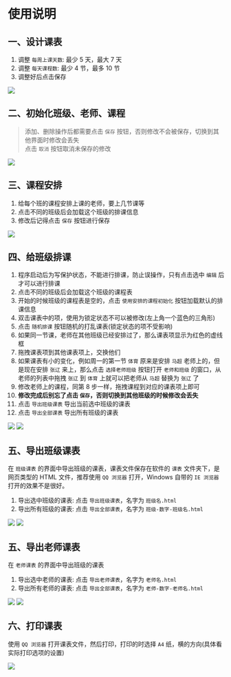 # 使用说明

## 一、设计课表
1. 调整 `每周上课天数`: 最少 5 天，最大 7 天
2. 调整 `每天课程数`: 最少 4 节，最多 10 节
3. 调整好后点击保存

![](img/design-schedule.png)

## 二、初始化班级、老师、课程
> 添加、删除操作后都需要点击 `保存` 按钮，否则修改不会被保存，切换到其他界面时修改会丢失  
> 点击 `取消` 按钮取消未保存的修改

![](img/class-course-teacher.png)

## 三、课程安排
1. 给每个班的课程安排上课的老师，要上几节课等
2. 点击不同的班级后会加载这个班级的排课信息
3. 修改后记得点击 `保存` 按钮进行保存

![](img/arrange-course.png)

## 四、给班级排课
1. 程序启动后为写保护状态，不能进行排课，防止误操作，只有点击选中 `编辑` 后才可以进行排课
2. 点击不同的班级后会加载这个班级的课程表
3. 开始的时候班级的课程表是空的，点击 `使用安排的课程初始化` 按钮加载默认的排课信息
4. 双击课表中的项，使用为锁定状态不可以被修改(左上角一个蓝色的三角形)
5. 点击 `随机排课` 按钮随机的打乱课表(锁定状态的项不受影响)
6. 如果同一节课，老师在其他班级已经安排过了，那么课表项显示为红色的虚线框
7. 拖拽课表项到其他课表项上，交换他们
8. 如果课表有小的变化，例如周一的第一节 `体育` 原来是安排 `马超` 老师上的，但是现在安排 `张辽` 来上，那么点击 `选择老师班级` 按钮打开 `老师和班级` 的窗口，从老师的列表中拖拽 `张辽` 到 `体育` 上就可以把老师从 `马超` 替换为 `张辽` 了
9. 修改老师上的课程，同第 8 步一样，拖拽课程到对应的课表项上即可
10. **修改完成后别忘了点击 `保存`，否则切换到其他班级的时候修改会丢失**
11. 点击 `导出班级课表` 导出当前选中班级的课表
12. 点击 `导出全部课表` 导出所有班级的课表

![](img/schedule.png)
![](img/class-teacher.png)

## 五、导出班级课表
在 `班级课表` 的界面中导出班级的课表，课表文件保存在软件的 `课表` 文件夹下，是网页类型的 HTML 文件，推荐使用 `QQ 浏览器` 打开，Windows 自带的 `IE 浏览器` 打开的效果不是很好。

1. 导出选中班级的课表: 点击 `导出班级课表`，名字为 `班级名.html`
2. 导出所有班级的课表: 点击 `导出全部课表`，名字为 `班级-数字-班级名.html`

![](img/schedule-1.png)
![](img/schedule-2.png)

## 五、导出老师课表
在 `老师课表` 的界面中导出班级的课表

1. 导出选中老师的课表: 点击 `导出老师课表`，名字为 `老师名.html`
2. 导出所有老师的课表: 点击 `导出全部课表`，名字为 `老师-数字-老师名.html`

![](img/schedule-3.png)
![](img/schedule-4.png)

## 六、打印课表
使用 `QQ 浏览器` 打开课表文件，然后打印，打印的时选择 `A4` 纸，横的方向(具体看实际打印选项的设置)

![](img/print.png)















